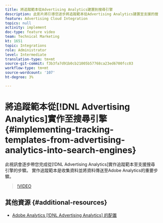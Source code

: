 ```yaml
---
title: 將追蹤範本從Advertising Analytics建置到搜尋引擎
description: 此影片將引導您逐步將追蹤範本從Advertising Analytics建置至支援的搜尋引擎。 實作追蹤範本是收集資料並將資料傳送至Adobe Analytics的重要步驟。
feature: Advertising Cloud Integration
topics: null
activity: implement
doc-type: feature video
team: Technical Marketing
kt: 1651
topic: Integrations
role: Administrator
level: Intermediate
translation-type: tm+mt
source-git-commit: f3b3fa7d91b0cb21005b57768ca23ed6700fcc03
workflow-type: tm+mt
source-wordcount: '107'
ht-degree: 3%

---
```



# 將追蹤範本從[!DNL Advertising Analytics]實作至搜尋引擎{#implementing-tracking-templates-from-advertising-analytics-into-search-engines}

此視訊會逐步帶您完成從[!DNL Advertising Analytics]實作追蹤範本至支援搜尋引擎的步驟。 實作追蹤範本是收集資料並將資料傳送至Adobe Analytics的重要步驟。

>[!VIDEO](https://video.tv.adobe.com/v/23120/?quality=12)

## 其他資源 {#additional-resources}

* [Adobe Analytics [!DNL Advertising Analytics] 的配置](https://helpx.adobe.com/analytics/kt/using/advertising-analytics-feature-video-configure.html)

